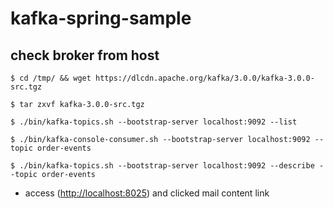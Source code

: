 # kafka-spring-sample

## check broker from host

```shell
$ cd /tmp/ && wget https://dlcdn.apache.org/kafka/3.0.0/kafka-3.0.0-src.tgz

$ tar zxvf kafka-3.0.0-src.tgz

$ ./bin/kafka-topics.sh --bootstrap-server localhost:9092 --list

$ ./bin/kafka-console-consumer.sh --bootstrap-server localhost:9092 --topic order-events

$ ./bin/kafka-topics.sh --bootstrap-server localhost:9092 --describe --topic order-events
```


- access ([http://localhost:8025](http://localhost:8025)) and clicked mail content link

